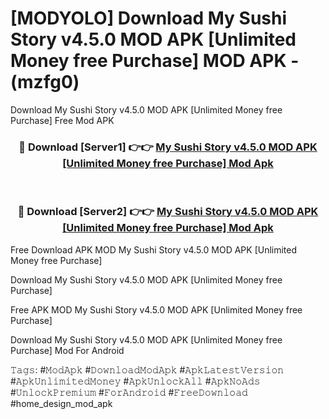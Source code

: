 # [MODYOLO] Download My Sushi Story v4.5.0 MOD APK [Unlimited Money free Purchase] MOD APK - (mzfg0)
Download My Sushi Story v4.5.0 MOD APK [Unlimited Money free Purchase] Free Mod APK

<div align="center">
<h3>🔴 Download [Server1] 👉👉 <a href="https://apk-comot.site?title=My_Sushi_Story_v4.5.0_MOD_APK_[Unlimited_Money_free_Purchase]">My Sushi Story v4.5.0 MOD APK [Unlimited Money free Purchase] Mod Apk</a></h3><br>

<h3>🔴 Download [Server2] 👉👉 <a href="https://apk-comot.site?title=My_Sushi_Story_v4.5.0_MOD_APK_[Unlimited_Money_free_Purchase]">My Sushi Story v4.5.0 MOD APK [Unlimited Money free Purchase] Mod Apk</a></h3>
</div>


Free Download APK MOD My Sushi Story v4.5.0 MOD APK [Unlimited Money free Purchase]

Download My Sushi Story v4.5.0 MOD APK [Unlimited Money free Purchase] 

Free APK MOD My Sushi Story v4.5.0 MOD APK [Unlimited Money free Purchase] 

Download My Sushi Story v4.5.0 MOD APK [Unlimited Money free Purchase] Mod For Android

𝚃𝚊𝚐𝚜: #𝙼𝚘𝚍𝙰𝚙𝚔 #𝙳𝚘𝚠𝚗𝚕𝚘𝚊𝚍𝙼𝚘𝚍𝙰𝚙𝚔 #𝙰𝚙𝚔𝙻𝚊𝚝𝚎𝚜𝚝𝚅𝚎𝚛𝚜𝚒𝚘𝚗 #𝙰𝚙𝚔𝚄𝚗𝚕𝚒𝚖𝚒𝚝𝚎𝚍𝙼𝚘𝚗𝚎𝚢 #𝙰𝚙𝚔𝚄𝚗𝚕𝚘𝚌𝚔𝙰𝚕𝚕 #𝙰𝚙𝚔𝙽𝚘𝙰𝚍𝚜 #𝚄𝚗𝚕𝚘𝚌𝚔𝙿𝚛𝚎𝚖𝚒𝚞𝚖 #𝙵𝚘𝚛𝙰𝚗𝚍𝚛𝚘𝚒𝚍 #𝙵𝚛𝚎𝚎𝙳𝚘𝚠𝚗𝚕𝚘𝚊𝚍 #home_design_mod_apk